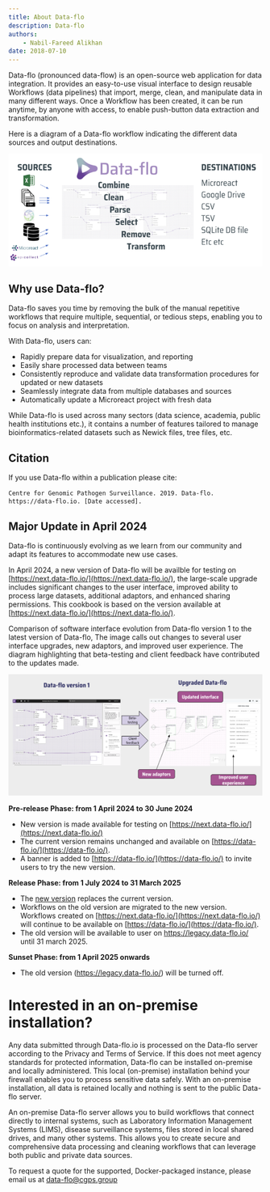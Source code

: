 ```yaml
---
title: About Data-flo
description: Data-flo
authors:
    - Nabil-Fareed Alikhan
date: 2018-07-10
---
```

Data-flo (pronounced data-flow) is an open-source web application for data integration. It provides an easy-to-use visual interface to design reusable Workflows (data pipelines) that import, merge, clean, and manipulate data in many different ways. Once a Workflow has been created, it can be run anytime, by anyone with access, to enable push-button data extraction and transformation.

Here is a diagram of a Data-flo workflow indicating the different data sources and output destinations. 

![Existing df](./login/image-2.png)

## Why use Data-flo?

Data-flo saves you time by removing the bulk of the manual repetitive workflows that require multiple, sequential, or tedious steps, enabling you to focus on analysis and interpretation.

With Data-flo, users can:

* Rapidly prepare data for visualization, and reporting 
* Easily share processed data between teams 
* Consistently reproduce and validate data transformation procedures for updated or new datasets 
* Seamlessly integrate data from multiple databases and sources
* Automatically update a Microreact project with fresh data

While Data-flo is used across many sectors (data science, academia, public health institutions etc.), it contains a number of features tailored to manage bioinformatics-related datasets such as Newick files, tree files, etc. 

## Citation

If you use Data-flo within a publication please cite:

```
Centre for Genomic Pathogen Surveillance. 2019. Data-flo. https://data-flo.io. [Date accessed].
```
## Major Update in April 2024

Data-flo is continuously evolving as we learn from our community and adapt its features to accommodate new use cases.

In April 2024, a new version of Data-flo will be availble for testing on [https://next.data-flo.io/](https://next.data-flo.io/), the large-scale upgrade includes significant changes to the user interface, improved ability to process large datasets, additional adaptors, and enhanced sharing permissions. This cookbook is based on the version available at [https://next.data-flo.io/](https://next.data-flo.io/). 

Comparison of software interface evolution from Data-flo version 1 to the latest version of Data-flo, The image calls out changes to several user interface upgrades, new adaptors, and improved user experience. The diagram highlighting that beta-testing and client feedback have contributed to the updates made.

![Existing df](./login/image.png)


**Pre-release Phase: from 1 April 2024 to 30 June 2024**

* New version is made available for testing on [https://next.data-flo.io/](https://next.data-flo.io/)
* The current version remains unchanged and available on [https://data-flo.io/](https://data-flo.io/). 
* A banner is added to [https://data-flo.io/](https://data-flo.io/) to invite users to try the new version.

**Release Phase: from 1 July 2024 to 31 March 2025**

* The [new version](https://next.data-flo.io/) replaces the current version.
* Workflows on the old version are migrated to the new version. Workflows created on [https://next.data-flo.io/](https://next.data-flo.io/) will continue to be available on [https://data-flo.io/](https://data-flo.io/).
* The old version will be available to user on https://legacy.data-flo.io/ until 31 march 2025.

**Sunset Phase: from 1 April 2025 onwards**

* The old version (https://legacy.data-flo.io/) will be turned off.


# Interested in an on-premise installation?
Any data submitted through Data-flo.io is processed on the Data-flo server according to the Privacy and Terms of Service. If this does not meet agency standards for protected information, Data-flo can be installed on-premise and locally administered. This local (on-premise) installation behind your firewall enables you to process sensitive data safely. With an on-premise installation, all data is retained locally and nothing is sent to the public Data-flo server. 

An on-premise Data-flo server allows you to build workflows that connect directly to internal systems, such as Laboratory Information Management Systems (LIMS), disease surveillance systems, files stored in local shared drives, and many other systems. This allows you to create secure and comprehensive data processing and cleaning workflows that can leverage both public and private data sources.

To request a quote for the supported, Docker-packaged instance, please email us at data-flo@cgps.group

